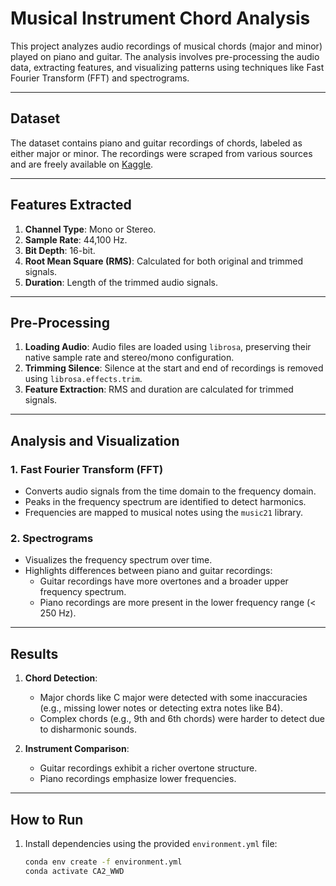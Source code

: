 # Musical Instrument Chord Analysis

This project analyzes audio recordings of musical chords (major and minor) played on piano and guitar. The analysis involves pre-processing the audio data, extracting features, and visualizing patterns using techniques like Fast Fourier Transform (FFT) and spectrograms.

---

## Dataset

The dataset contains piano and guitar recordings of chords, labeled as either major or minor. The recordings were scraped from various sources and are freely available on [Kaggle](https://www.kaggle.com/datasets/deepcontractor/musical-instrument-chord-classification/data).

---

## Features Extracted

1. **Channel Type**: Mono or Stereo.
2. **Sample Rate**: 44,100 Hz.
3. **Bit Depth**: 16-bit.
4. **Root Mean Square (RMS)**: Calculated for both original and trimmed signals.
5. **Duration**: Length of the trimmed audio signals.

---

## Pre-Processing

1. **Loading Audio**: Audio files are loaded using `librosa`, preserving their native sample rate and stereo/mono configuration.
2. **Trimming Silence**: Silence at the start and end of recordings is removed using `librosa.effects.trim`.
3. **Feature Extraction**: RMS and duration are calculated for trimmed signals.

---

## Analysis and Visualization

### 1. **Fast Fourier Transform (FFT)**
- Converts audio signals from the time domain to the frequency domain.
- Peaks in the frequency spectrum are identified to detect harmonics.
- Frequencies are mapped to musical notes using the `music21` library.

### 2. **Spectrograms**
- Visualizes the frequency spectrum over time.
- Highlights differences between piano and guitar recordings:
  - Guitar recordings have more overtones and a broader upper frequency spectrum.
  - Piano recordings are more present in the lower frequency range (< 250 Hz).

---

## Results

1. **Chord Detection**:
   - Major chords like C major were detected with some inaccuracies (e.g., missing lower notes or detecting extra notes like B4).
   - Complex chords (e.g., 9th and 6th chords) were harder to detect due to disharmonic sounds.

2. **Instrument Comparison**:
   - Guitar recordings exhibit a richer overtone structure.
   - Piano recordings emphasize lower frequencies.

---

## How to Run

1. Install dependencies using the provided `environment.yml` file:
   ```bash
   conda env create -f environment.yml
   conda activate CA2_WWD